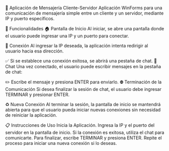 📨 Aplicación de Mensajería Cliente-Servidor
Aplicación WinForms para una comunicación de mensajería simple entre un cliente y un servidor, mediante IP y puerto específicos.

🚀 Funcionalidades
🏠 Pantalla de Inicio
Al iniciar, se abre una pantalla donde el usuario puede ingresar una IP y un puerto para conectar.

🔗 Conexión
Al ingresar la IP deseada, la aplicación intenta redirigir al usuario hacia esa dirección.

✅ Si se establece una conexión exitosa, se abrirá una pestaña de chat.
💬 Chat
Una vez conectado, el usuario puede escribir mensajes en la pestaña de chat:

✏️ Escribe el mensaje y presiona ENTER para enviarlo.
⛔ Terminación de la Comunicación
Si desea finalizar la sesión de chat, el usuario debe ingresar TERMINAR y presionar ENTER.

♻️ Nueva Conexión
Al terminar la sesión, la pantalla de inicio se mantendrá abierta para que el usuario pueda iniciar nuevas conexiones sin necesidad de reiniciar la aplicación.

📋 Instrucciones de Uso
Inicia la Aplicación.
Ingresa la IP y el puerto del servidor en la pantalla de inicio.
Si la conexión es exitosa, utiliza el chat para comunicarte.
Para finalizar, escribe TERMINAR y presiona ENTER.
Repite el proceso para iniciar una nueva conexión si lo deseas.
